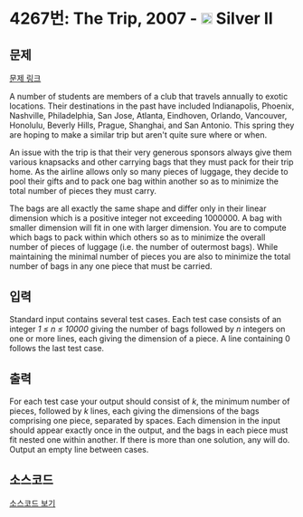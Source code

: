 # 4267번: The Trip, 2007 - <img src="https://static.solved.ac/tier_small/9.svg" style="height:20px" /> Silver II

<!-- performance -->

<!-- 문제 제출 후 깃허브에 푸시를 했을 때 제출한 코드의 성능이 입력될 공간입니다.-->

<!-- end -->

## 문제

[문제 링크](https://boj.kr/4267)


<p>A number of students are members of a club that travels annually to exotic locations. Their destinations in the past have included Indianapolis, Phoenix, Nashville, Philadelphia, San Jose, Atlanta, Eindhoven, Orlando, Vancouver, Honolulu, Beverly Hills, Prague, Shanghai, and San Antonio. This spring they are hoping to make a similar trip but aren't quite sure where or when.</p>

<p>An issue with the trip is that their very generous sponsors always give them various knapsacks and other carrying bags that they must pack for their trip home. As the airline allows only so many pieces of luggage, they decide to pool their gifts and to pack one bag within another so as to minimize the total number of pieces they must carry.</p>

<p>The bags are all exactly the same shape and differ only in their linear dimension which is a positive integer not exceeding 1000000. A bag with smaller dimension will fit in one with larger dimension. You are to compute which bags to pack within which others so as to minimize the overall number of pieces of luggage (i.e. the number of outermost bags). While maintaining the minimal number of pieces you are also to minimize the total number of bags in any one piece that must be carried.</p>



## 입력


<p>Standard input contains several test cases. Each test case consists of an integer&nbsp;<i>1 ≤ n ≤ 10000</i>&nbsp;giving the number of bags followed by&nbsp;<i>n</i>&nbsp;integers on one or more lines, each giving the dimension of a piece. A line containing 0 follows the last test case.</p>



## 출력


<p>For each test case your output should consist of&nbsp;<i>k</i>, the minimum number of pieces, followed by&nbsp;<i>k</i>&nbsp;lines, each giving the dimensions of the bags comprising one piece, separated by spaces. Each dimension in the input should appear exactly once in the output, and the bags in each piece must fit nested one within another. If there is more than one solution, any will do. Output an empty line between cases.</p>



## 소스코드

[소스코드 보기](Main.java)